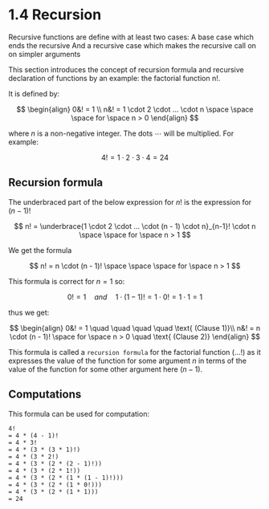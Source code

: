 ﻿# 1.4 Recursion

Recursive functions are define with at least two cases:
  A base case which ends the recursive
  And a recursive case which makes the recursive call on on simpler arguments

This section introduces the concept of recursion formula and recursive declaration of functions by an example: the factorial function n!.

It is defined by:

$$
\begin{align}
0&! = 1 \\
n&! = 1 \cdot 2 \cdot ... \cdot n \space \space \space  for \space n > 0
\end{align}
$$

where $n$ is a non-negative integer. The dots $\cdots$ will be multiplied. For example:

$$4! = 1 \cdot 2 \cdot 3 \cdot 4 = 24$$

## Recursion formula

The underbraced part of the below expression for $n!$ is the expression for $(n − 1)!$

$$
n! = \underbrace{1 \cdot 2 \cdot ... \cdot (n - 1) \cdot n}_{n-1}! \cdot n \space \space  for \space n > 1
$$

We get the formula

$$
n! = n \cdot (n - 1)! \space \space \space for \space n > 1
$$

This formula is correct for $n = 1$ so:

$$
0! = 1 \quad and \quad 1 \cdot (1 - 1)! = 1 \cdot 0! = 1 \cdot 1 = 1
$$

thus we get:

$$
\begin{align}
0&! = 1 \quad \quad \quad \quad \text{ (Clause 1)}\\
n&! = n \cdot (n - 1)! \space for \space n > 0 \quad \text{ (Clause 2)}
\end{align}
$$

This formula is called a `recursion formula` for the factorial function $(\dots!)$ as it expresses the value of the function for some argument $n$ in terms of the value of the function for some other argument here $(n-1)$.

## Computations

This formula can be used for computation:

    4!
    = 4 * (4 - 1)!
    = 4 * 3!
    = 4 * (3 * (3 * 1)!)
    = 4 * (3 * 2!)
    = 4 * (3 * (2 * (2 - 1)!))
    = 4 * (3 * (2 * 1!))
    = 4 * (3 * (2 * (1 * (1 - 1)!)))
    = 4 * (3 * (2 * (1 * 0!)))
    = 4 * (3 * (2 * (1 * 1)))
    = 24
